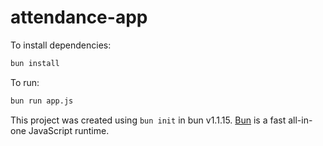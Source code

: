 # attendance-app

To install dependencies:

```bash
bun install
```

To run:

```bash
bun run app.js
```

This project was created using `bun init` in bun v1.1.15. [Bun](https://bun.sh) is a fast all-in-one JavaScript runtime.
